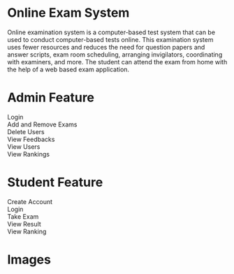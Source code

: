 # Online Exam System
Online examination system is a computer-based test system that can be used to 
conduct computer-based tests online. This examination system uses fewer resources and 
reduces the need for question papers and answer scripts, exam room scheduling, 
arranging invigilators, coordinating with examiners, and more. The student can attend the 
exam from home with the help of a web based exam application.

# Admin Feature
Login <br>
Add and Remove Exams <br>
Delete Users <br>
View Feedbacks <br>
View Users <br>
View Rankings <br>


# Student Feature
Create Account <br>
Login <br>
Take Exam <br>
View Result <br>
View Ranking <br>

# Images
